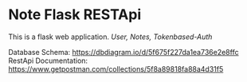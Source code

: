 # Note Flask RESTApi

This is a flask web application. *User, Notes, Tokenbased-Auth*

Database Schema: https://dbdiagram.io/d/5f675f227da1ea736e2e8ffc
RestApi Documentation: https://www.getpostman.com/collections/5f8a89818fa88a4d31f5